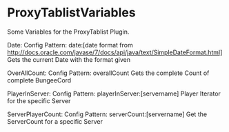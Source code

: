 ProxyTablistVariables
=====================

Some Variables for the ProxyTablist Plugin.

Date:
Config Pattern: date:[date format from http://docs.oracle.com/javase/7/docs/api/java/text/SimpleDateFormat.html]
Gets the current Date with the format given

OverAllCount:
Config Pattern: overallCount
Gets the complete Count of complete BungeeCord

PlayerInServer:
Config Pattern: playerInServer:[servername]
Player Iterator for the specific Server

ServerPlayerCount:
Config Pattern: serverCount:[servername]
Get the ServerCount for a specific Server
